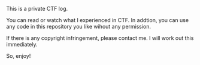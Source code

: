 This is a private CTF log.

You can read or watch what I experienced in CTF.
In addtion, you can use any code in this repository you like 
wihout any permission.

If there is any copyright infringement, please contact me.
I will work out this immediately.

So, enjoy!
